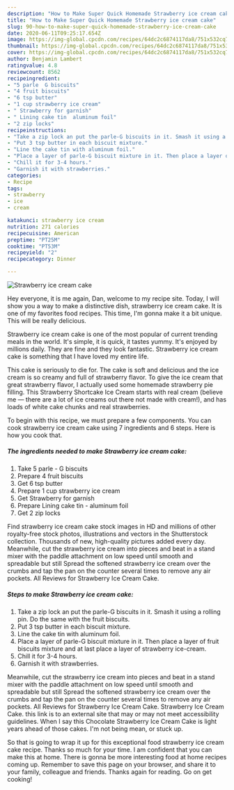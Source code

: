 ```yaml
---
description: "How to Make Super Quick Homemade Strawberry ice cream cake"
title: "How to Make Super Quick Homemade Strawberry ice cream cake"
slug: 90-how-to-make-super-quick-homemade-strawberry-ice-cream-cake
date: 2020-06-11T09:25:17.654Z
image: https://img-global.cpcdn.com/recipes/64dc2c6874117da8/751x532cq70/strawberry-ice-cream-cake-recipe-main-photo.jpg
thumbnail: https://img-global.cpcdn.com/recipes/64dc2c6874117da8/751x532cq70/strawberry-ice-cream-cake-recipe-main-photo.jpg
cover: https://img-global.cpcdn.com/recipes/64dc2c6874117da8/751x532cq70/strawberry-ice-cream-cake-recipe-main-photo.jpg
author: Benjamin Lambert
ratingvalue: 4.8
reviewcount: 8562
recipeingredient:
- "5 parle  G biscuits"
- "4 fruit biscuits"
- "6 tsp butter"
- "1 cup strawberry ice cream"
- " Strawberry for garnish"
- " Lining cake tin  aluminum foil"
- "2 zip locks"
recipeinstructions:
- "Take a zip lock an put the parle-G biscuits in it. Smash it using a rolling pin. Do the same with the fruit biscuits."
- "Put 3 tsp butter in each biscuit mixture."
- "Line the cake tin with aluminum foil."
- "Place a layer of parle-G biscuit mixture in it. Then place a layer of fruit biscuits mixture and at last place a layer of strawberry ice-cream."
- "Chill it for 3-4 hours."
- "Garnish it with strawberries."
categories:
- Recipe
tags:
- strawberry
- ice
- cream

katakunci: strawberry ice cream 
nutrition: 271 calories
recipecuisine: American
preptime: "PT25M"
cooktime: "PT53M"
recipeyield: "2"
recipecategory: Dinner

---
```



![Strawberry ice cream cake](https://img-global.cpcdn.com/recipes/64dc2c6874117da8/751x532cq70/strawberry-ice-cream-cake-recipe-main-photo.jpg)

Hey everyone, it is me again, Dan, welcome to my recipe site. Today, I will show you a way to make a distinctive dish, strawberry ice cream cake. It is one of my favorites food recipes. This time, I'm gonna make it a bit unique. This will be really delicious.

Strawberry ice cream cake is one of the most popular of current trending meals in the world. It's simple, it is quick, it tastes yummy. It's enjoyed by millions daily. They are fine and they look fantastic. Strawberry ice cream cake is something that I have loved my entire life.

This cake is seriously to die for. The cake is soft and delicious and the ice cream is so creamy and full of strawberry flavor. To give the ice cream that great strawberry flavor, I actually used some homemade strawberry pie filling. This Strawberry Shortcake Ice Cream starts with real cream (believe me — there are a lot of ice creams out there not made with cream!), and has loads of white cake chunks and real strawberries.


To begin with this recipe, we must prepare a few components. You can cook strawberry ice cream cake using 7 ingredients and 6 steps. Here is how you cook that.

<!--inarticleads1-->

##### The ingredients needed to make Strawberry ice cream cake:

1. Take 5 parle - G biscuits
1. Prepare 4 fruit biscuits
1. Get 6 tsp butter
1. Prepare 1 cup strawberry ice cream
1. Get  Strawberry for garnish
1. Prepare  Lining cake tin - aluminum foil
1. Get 2 zip locks


Find strawberry ice cream cake stock images in HD and millions of other royalty-free stock photos, illustrations and vectors in the Shutterstock collection. Thousands of new, high-quality pictures added every day. Meanwhile, cut the strawberry ice cream into pieces and beat in a stand mixer with the paddle attachment on low speed until smooth and spreadable but still Spread the softened strawberry ice cream over the crumbs and tap the pan on the counter several times to remove any air pockets. All Reviews for Strawberry Ice Cream Cake. 

<!--inarticleads2-->

##### Steps to make Strawberry ice cream cake:

1. Take a zip lock an put the parle-G biscuits in it. Smash it using a rolling pin. Do the same with the fruit biscuits.
1. Put 3 tsp butter in each biscuit mixture.
1. Line the cake tin with aluminum foil.
1. Place a layer of parle-G biscuit mixture in it. Then place a layer of fruit biscuits mixture and at last place a layer of strawberry ice-cream.
1. Chill it for 3-4 hours.
1. Garnish it with strawberries.


Meanwhile, cut the strawberry ice cream into pieces and beat in a stand mixer with the paddle attachment on low speed until smooth and spreadable but still Spread the softened strawberry ice cream over the crumbs and tap the pan on the counter several times to remove any air pockets. All Reviews for Strawberry Ice Cream Cake. Strawberry Ice Cream Cake. this link is to an external site that may or may not meet accessibility guidelines. When I say this Chocolate Strawberry Ice Cream Cake is light years ahead of those cakes. I&#39;m not being mean, or stuck up. 

So that is going to wrap it up for this exceptional food strawberry ice cream cake recipe. Thanks so much for your time. I am confident that you can make this at home. There is gonna be more interesting food at home recipes coming up. Remember to save this page on your browser, and share it to your family, colleague and friends. Thanks again for reading. Go on get cooking!

